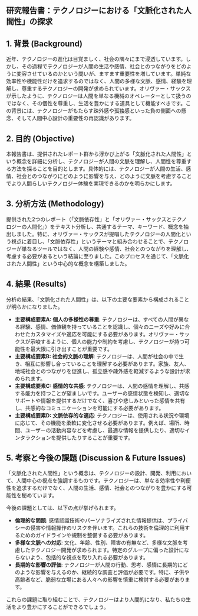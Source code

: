 ## 研究報告書：テクノロジーにおける「文脈化された人間性」の探求

## 1. 背景 (Background)

近年、テクノロジーの進化は目覚ましく、社会の隅々にまで浸透しています。しかし、その過程でテクノロジーが人間の生活や感情、社会とのつながりをどのように変容させているのかという問いが、ますます重要性を増しています。単純な効率性や機能性だけを追求するのではなく、人間の多様な文脈、感情、経験を理解し、尊重するテクノロジーの開発が求められています。オリヴァー・サックスが示したように、テクノロジーは人間を単なる機械のオペレーターとして扱うのではなく、その個性を尊重し、生活を豊かにする道具として機能すべきです。この背景には、テクノロジーがもたらす疎外感や孤独感といった負の側面への懸念、そして人間中心設計の重要性の再認識があります。

## 2. 目的 (Objective)

本報告書は、提供されたレポート群から浮かび上がる「文脈化された人間性」という概念を詳細に分析し、テクノロジーが人間の文脈を理解し、人間性を尊重する方法を探ることを目的とします。具体的には、テクノロジーが人間の生活、感情、社会とのつながりにどのように影響を与え、どのように文脈を考慮することでより人間らしいテクノロジー体験を実現できるのかを明らかにします。

## 3. 分析方法 (Methodology)

提供された2つのレポート（「文脈依存性」と「オリヴァー・サックスとテクノロジーの人間化」）をテキスト分析し、共通するテーマ、キーワード、概念を抽出しました。特に、オリヴァー・サックスが提唱したテクノロジーの人間化という視点に着目し、「文脈依存性」というテーマと組み合わせることで、テクノロジーが単なるツールではなく、人間の経験や感情、社会とのつながりを理解し、考慮する必要があるという結論に至りました。このプロセスを通じて、「文脈化された人間性」という中心的な概念を構築しました。

## 4. 結果 (Results)

分析の結果、「文脈化された人間性」は、以下の主要な要素から構成されることが明らかになりました。

- **主要構成要素A: 個人の多様性の尊重**: テクノロジーは、すべての人間が異なる経験、感情、価値観を持っていることを認識し、個々のニーズや好みに合わせたカスタマイズや適応を可能にする必要があります。オリヴァー・サックスが示唆するように、個人の能力や制約を考慮し、テクノロジーが持つ可能性を最大限に引き出すことが重要です。
- **主要構成要素B: 社会的文脈の理解**: テクノロジーは、人間が社会の中で生き、相互に影響し合っていることを理解する必要があります。家族、友人、地域社会とのつながりを促進し、孤立感や疎外感を軽減するような設計が求められます。
- **主要構成要素C: 感情的な共感**: テクノロジーは、人間の感情を理解し、共感する能力を持つことが望ましいです。ユーザーの感情状態を検知し、適切なサポートや情報を提供するだけでなく、喜びや悲しみといった感情を共有し、共感的なコミュニケーションを可能にする必要があります。
- **主要構成要素D: 文脈依存的な適応**: テクノロジーは、使用される状況や環境に応じて、その機能を柔軟に変化させる必要があります。例えば、場所、時間、ユーザーの活動内容などを考慮し、最適な情報を提供したり、適切なインタラクションを提供したりすることが重要です。

## 5. 考察と今後の課題 (Discussion & Future Issues)

「文脈化された人間性」という概念は、テクノロジーの設計、開発、利用において、人間中心の視点を強調するものです。テクノロジーは、単なる効率性や利便性を追求するだけでなく、人間の生活、感情、社会とのつながりを豊かにする可能性を秘めています。

今後の課題としては、以下の点が挙げられます。

- **倫理的な問題**: 感情認識技術やパーソナライズされた情報提供は、プライバシーの侵害や情報操作のリスクを伴います。これらの技術を倫理的に利用するためのガイドラインや規制を整備する必要があります。
- **多様な文脈への対応**: 文化、年齢、性別、障害の有無など、多様な文脈を考慮したテクノロジー開発が求められます。特定のグループに偏った設計にならないよう、包括的な視点を取り入れる必要があります。
- **長期的な影響の評価**: テクノロジーが人間の行動、思考、感情に長期的にどのような影響を与えるのか、継続的な調査と評価が必要です。特に、子供や高齢者など、脆弱な立場にある人々への影響を慎重に検討する必要があります。

これらの課題に取り組むことで、テクノロジーはより人間的になり、私たちの生活をより豊かにすることができるでしょう。
